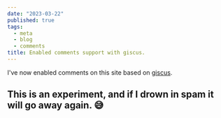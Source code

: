 ```yaml
---
date: "2023-03-22"
published: true
tags:
  - meta
  - blog
  - comments
title: Enabled comments support with giscus.
---
```


I've now enabled comments on this site based on [giscus](https://giscus.app/).

## This is an experiment, and if I drown in spam it will go away again. 😅

